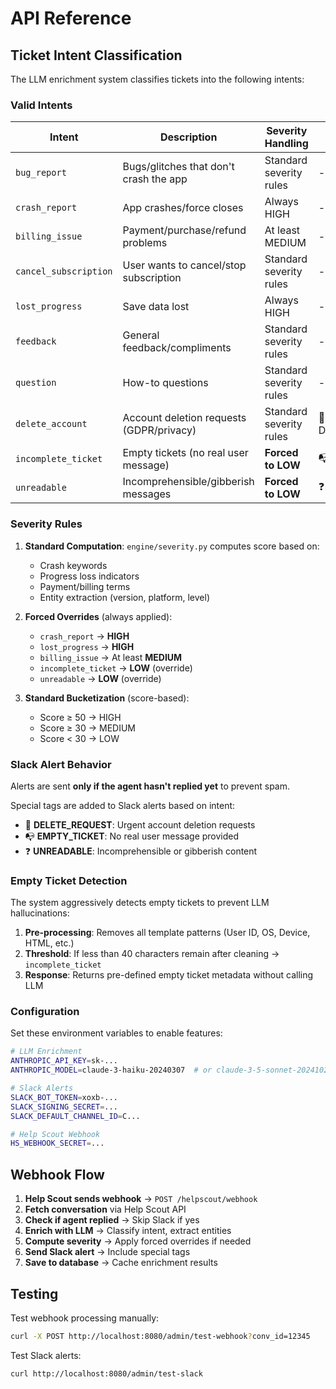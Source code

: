 # API Reference

## Ticket Intent Classification

The LLM enrichment system classifies tickets into the following intents:

### Valid Intents

| Intent | Description | Severity Handling | Slack Alert Tag |
|--------|-------------|-------------------|-----------------|
| `bug_report` | Bugs/glitches that don't crash the app | Standard severity rules | - |
| `crash_report` | App crashes/force closes | Always HIGH | - |
| `billing_issue` | Payment/purchase/refund problems | At least MEDIUM | - |
| `cancel_subscription` | User wants to cancel/stop subscription | Standard severity rules | - |
| `lost_progress` | Save data lost | Always HIGH | - |
| `feedback` | General feedback/compliments | Standard severity rules | - |
| `question` | How-to questions | Standard severity rules | - |
| `delete_account` | Account deletion requests (GDPR/privacy) | Standard severity rules | 🚨 DELETE_REQUEST |
| `incomplete_ticket` | Empty tickets (no real user message) | **Forced to LOW** | 📭 EMPTY_TICKET |
| `unreadable` | Incomprehensible/gibberish messages | **Forced to LOW** | ❓ UNREADABLE |

### Severity Rules

1. **Standard Computation**: `engine/severity.py` computes score based on:
   - Crash keywords
   - Progress loss indicators
   - Payment/billing terms
   - Entity extraction (version, platform, level)

2. **Forced Overrides** (always applied):
   - `crash_report` → **HIGH**
   - `lost_progress` → **HIGH**
   - `billing_issue` → At least **MEDIUM**
   - `incomplete_ticket` → **LOW** (override)
   - `unreadable` → **LOW** (override)

3. **Standard Bucketization** (score-based):
   - Score ≥ 50 → HIGH
   - Score ≥ 30 → MEDIUM
   - Score < 30 → LOW

### Slack Alert Behavior

Alerts are sent **only if the agent hasn't replied yet** to prevent spam.

Special tags are added to Slack alerts based on intent:
- 🚨 **DELETE_REQUEST**: Urgent account deletion requests
- 📭 **EMPTY_TICKET**: No real user message provided
- ❓ **UNREADABLE**: Incomprehensible or gibberish content

### Empty Ticket Detection

The system aggressively detects empty tickets to prevent LLM hallucinations:

1. **Pre-processing**: Removes all template patterns (User ID, OS, Device, HTML, etc.)
2. **Threshold**: If less than 40 characters remain after cleaning → `incomplete_ticket`
3. **Response**: Returns pre-defined empty ticket metadata without calling LLM

### Configuration

Set these environment variables to enable features:

```bash
# LLM Enrichment
ANTHROPIC_API_KEY=sk-...
ANTHROPIC_MODEL=claude-3-haiku-20240307  # or claude-3-5-sonnet-20241022

# Slack Alerts
SLACK_BOT_TOKEN=xoxb-...
SLACK_SIGNING_SECRET=...
SLACK_DEFAULT_CHANNEL_ID=C...

# Help Scout Webhook
HS_WEBHOOK_SECRET=...
```

## Webhook Flow

1. **Help Scout sends webhook** → `POST /helpscout/webhook`
2. **Fetch conversation** via Help Scout API
3. **Check if agent replied** → Skip Slack if yes
4. **Enrich with LLM** → Classify intent, extract entities
5. **Compute severity** → Apply forced overrides if needed
6. **Send Slack alert** → Include special tags
7. **Save to database** → Cache enrichment results

## Testing

Test webhook processing manually:
```bash
curl -X POST http://localhost:8080/admin/test-webhook?conv_id=12345
```

Test Slack alerts:
```bash
curl http://localhost:8080/admin/test-slack
```

